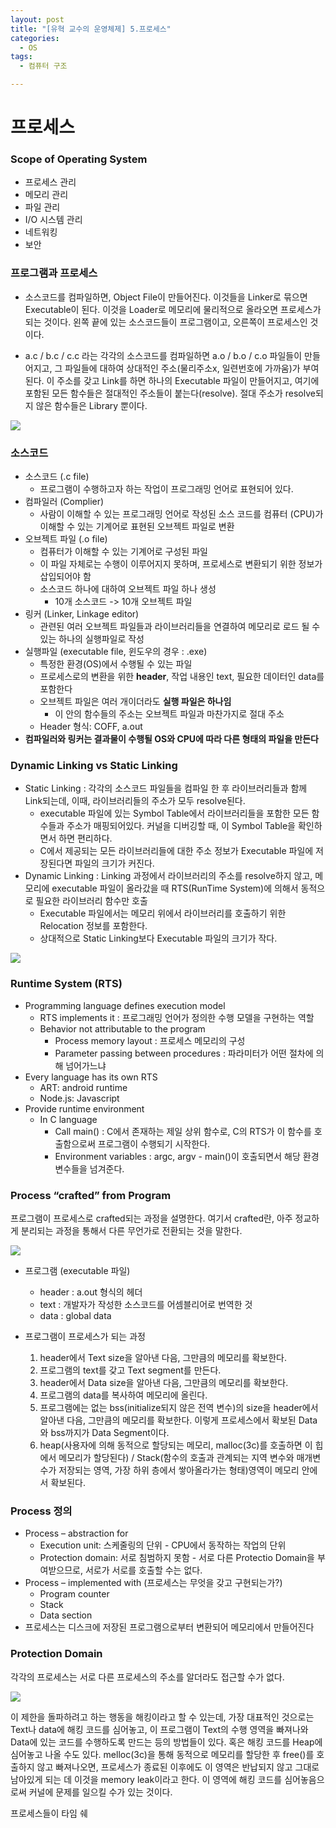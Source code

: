 ```yaml
---
layout: post
title: "[유혁 교수의 운영체제] 5.프로세스"
categories:
  - OS
tags:
  - 컴퓨터 구조

---
```


# 프로세스

 ### Scope of Operating System

- 프로세스 관리
- 메모리 관리
- 파일 관리
- I/O 시스템 관리
- 네트워킹
- 보안

### 프로그램과 프로세스

- 소스코드를 컴파일하면, Object File이 만들어진다. 이것들을 Linker로 묶으면 Executable이 된다. 이것을 Loader로 메모리에 물리적으로 올라오면 프로세스가 되는 것이다. 왼쪽 끝에 있는 소스코드들이 프로그램이고, 오른쪽이 프로세스인 것이다.

-  a.c / b.c / c.c 라는 각각의 소스코드를 컴파일하면 a.o / b.o / c.o 파일들이 만들어지고, 그 파일들에 대하여 상대적인 주소(물리주소x, 일련번호에 가까움)가 부여된다. 이 주소를 갖고 Link를 하면 하나의 Executable 파일이 만들어지고, 여기에 포함된 모든 함수들은 절대적인 주소들이 붙는다(resolve). 절대 주소가 resolve되지 않은 함수들은 Library 뿐이다. 

![]({{site.url}}/assets/images/69.png)

### 소스코드

- 소스코드 (.c file)
  - 프로그램이 수행하고자 하는 작업이 프로그래밍 언어로 표현되어 있다.
- 컴파일러 (Complier)
  - 사람이 이해할 수 있는 프로그래밍 언어로 작성된 소스 코드를 컴퓨터 (CPU)가 이해할 수 있는 기계어로 표현된 오브젝트 파일로 변환
- 오브젝트 파일 (.o file)
  - 컴퓨터가 이해할 수 있는 기계어로 구성된 파일
  - 이 파일 자체로는 수행이 이루어지지 못하며, 프로세스로 변환되기 위한 정보가 삽입되어야 함 
  - 소스코드 하나에 대하여 오브젝트 파일 하나 생성 
    - 10개 소스코드 -> 10개 오브젝트 파일
- 링커 (Linker, Linkage editor) 
  - 관련된 여러 오브젝트 파일들과 라이브러리들을 연결하여 메모리로 로드 될 수 있는 하나의 실행파일로 작성 
- 실행파일 (executable file, 윈도우의 경우 : .exe)
  - 특정한 환경(OS)에서 수행될 수 있는 파일
  - 프로세스로의 변환을 위한 **header**, 작업 내용인 text, 필요한 데이터인 data를 포함한다
  - 오브젝트 파일은 여러 개이더라도 **실행 파일은 하나임** 
    - 이 안의 함수들의 주소는 오브젝트 파일과 마찬가지로 절대 주소
  - Header 형식: COFF, a.out 
- **컴파일러와 링커는 결과물이 수행될 OS와 CPU에 따라 다른 형태의 파일을 만든다**

### Dynamic Linking vs Static Linking

- Static Linking : 각각의 소스코드 파일들을 컴파일 한 후 라이브러리들과 함께 Link되는데, 이때, 라이브러리들의 주소가 모두 resolve된다. 
  - executable 파일에 있는 Symbol Table에서 라이브러리들을 포함한 모든 함수들과 주소가 매핑되어있다. 커널을 디버깅할 때, 이 Symbol Table을 확인하면서 하면 편리하다.
  - C에서 제공되는 모든 라이브러리들에 대한 주소 정보가 Executable 파일에 저장된다면 파일의 크기가 커진다.
- Dynamic Linking : Linking 과정에서 라이브러리의 주소를 resolve하지 않고, 메모리에 executable 파일이 올라갔을 때 RTS(RunTime System)에 의해서 동적으로 필요한 라이브러리 함수만 호출
  - Executable 파일에서는 메모리 위에서 라이브러리를 호출하기 위한 Relocation 정보를 포함한다.
  - 상대적으로 Static Linking보다 Executable 파일의 크기가 작다.

![]({{site.url}}/assets/images/70.png) 

### Runtime System (RTS)

- Programming language defines execution model
  - RTS implements it : 프로그래밍 언어가 정의한 수행 모델을 구현하는 역할
  - Behavior not attributable to the program 
    - Process memory layout : 프로세스 메모리의 구성
    - Parameter passing between procedures : 파라미터가 어떤 절차에 의해 넘어가느냐
- Every language has its own RTS 
  - ART: android runtime 
  - Node.js: Javascript 
- Provide runtime environment 
  - In C language 
    - Call main() : C에서 존재하는 제일 상위 함수로, C의 RTS가 이 함수를 호출함으로써 프로그램이 수행되기 시작한다.
    - Environment variables : argc, argv - main()이 호출되면서 해당 환경변수들을 넘겨준다.

### Process “crafted” from Program

프로그램이 프로세스로 crafted되는 과정을 설명한다. 여기서 crafted란, 아주 정교하게 분리되는 과정을 통해서 다른 무언가로 전환되는 것을 말한다.

![]({{site.url}}/assets/images/71.png) 

- 프로그램 (executable 파일)
  - header : a.out 형식의 헤더
  - text : 개발자가 작성한 소스코드를 어셈블리어로 번역한 것
  - data : global data

- 프로그램이 프로세스가 되는 과정
  1. header에서 Text size을 알아낸 다음, 그만큼의 메모리를 확보한다.
  2. 프로그램의 text를 갖고 Text segment를 만든다.
  3. header에서 Data size을 알아낸 다음, 그만큼의 메모리를 확보한다.
  4. 프로그램의 data를 복사하여 메모리에 올린다.
  5. 프로그램에는 없는 bss(initialize되지 않은 전역 변수)의 size을 header에서 알아낸 다음, 그만큼의 메모리를 확보한다. 이렇게 프로세스에서 확보된 Data와 bss까지가 Data Segment이다.
  6. heap(사용자에 의해 동적으로 할당되는 메모리, malloc(3c)를 호출하면 이 힙에서 메모리가 할당된다) / Stack(함수의 호출과 관계되는 지역 변수와 매개변수가 저장되는 영역, 가장 하위 층에서 쌓아올라가는 형태)영역이 메모리 안에서 확보된다.

### Process 정의

- Process – abstraction for 
  - Execution unit: 스케줄링의 단위 - CPU에서 동작하는 작업의 단위
  - Protection domain: 서로 침범하지 못함 - 서로 다른 Protectio Domain을 부여받으므로, 서로가 서로를 호출할 수는 없다.
- Process – implemented with (프로세스는 무엇을 갖고 구현되는가?)
  - Program counter 
  - Stack 
  - Data section 
- 프로세스는 디스크에 저장된 프로그램으로부터 변환되어 메모리에서 만들어진다

### Protection Domain

각각의 프로세스는 서로 다른 프로세스의 주소를 알더라도 접근할 수가 없다.

![]({{site.url}}/assets/images/72.png)

이 제한을 돌파하려고 하는 행동을 해킹이라고 할 수 있는데, 가장 대표적인 것으로는 Text나 data에 해킹 코드를 심어놓고, 이 프로그램이 Text의 수행 영역을 빠져나와 Data에 있는 코드를 수행하도록 만드는 등의 방법들이 있다. 혹은 해킹 코드를 Heap에 심어놓고 나올 수도 있다. melloc(3c)을 통해 동적으로 메모리를 할당한 후 free()를 호출하지 않고 빠져나오면, 프로세스가 종료된 이후에도 이 영역은 반납되지 않고 그대로 남아있게 되는 데 이것을 memory leak이라고 한다. 이 영역에 해킹 코드를 심어놓음으로써 커널에 문제를 일으킬 수가 있는 것이다.

프로세스들이 타임 쉐